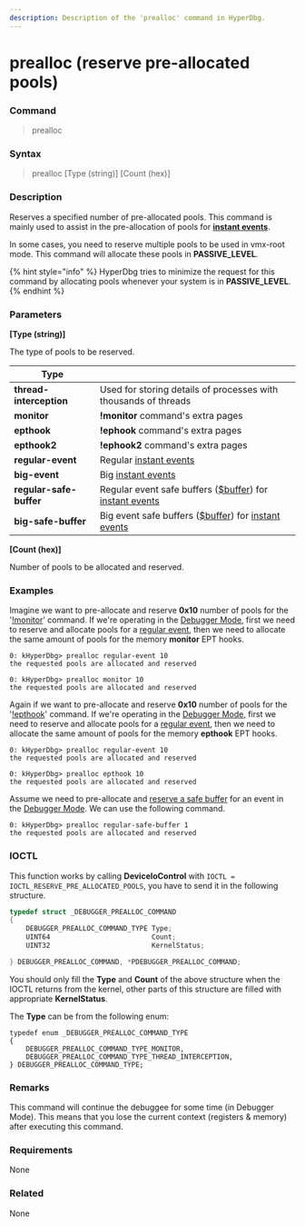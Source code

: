 ```yaml
---
description: Description of the 'prealloc' command in HyperDbg.
---
```


# prealloc (reserve pre-allocated pools)

### Command

> prealloc

### Syntax

> prealloc \[Type (string)] \[Count (hex)]

### Description

Reserves a specified number of pre-allocated pools. This command is mainly used to assist in the pre-allocation of pools for [**instant events**](https://docs.hyperdbg.org/tips-and-tricks/misc/instant-events).

In some cases, you need to reserve multiple pools to be used in vmx-root mode. This command will allocate these pools in **PASSIVE\_LEVEL**.

{% hint style="info" %}
HyperDbg tries to minimize the request for this command by allocating pools whenever your system is in **PASSIVE\_LEVEL**.
{% endhint %}

### Parameters

**\[Type (string)]**

The type of pools to be reserved.

| Type                    |                                                                                                                                                                                                                                |
| ----------------------- | ------------------------------------------------------------------------------------------------------------------------------------------------------------------------------------------------------------------------------ |
| **thread-interception** | Used for storing details of processes with thousands of threads                                                                                                                                                                |
| **monitor**             | **!monitor** command's extra pages                                                                                                                                                                                             |
| **epthook**             | **!ephook** command's extra pages                                                                                                                                                                                              |
| **epthook2**            | **!ephook2** command's extra pages                                                                                                                                                                                             |
| **regular-event**       | Regular [instant events](https://docs.hyperdbg.org/tips-and-tricks/misc/instant-events)                                                                                                                                        |
| **big-event**           | Big [instant events](https://docs.hyperdbg.org/tips-and-tricks/misc/instant-events)                                                                                                                                            |
| **regular-safe-buffer** | Regular event safe buffers ([$buffer](https://docs.hyperdbg.org/commands/scripting-language/assumptions-and-evaluations#pseudo-registers)) for [instant events](https://docs.hyperdbg.org/tips-and-tricks/misc/instant-events) |
| **big-safe-buffer**     | Big event safe buffers ([$buffer](https://docs.hyperdbg.org/commands/scripting-language/assumptions-and-evaluations#pseudo-registers)) for [instant events](https://docs.hyperdbg.org/tips-and-tricks/misc/instant-events)     |

**\[Count (hex)]**

Number of pools to be allocated and reserved.

### Examples

Imagine we want to pre-allocate and reserve **0x10** number of pools for the '[!monitor](https://docs.hyperdbg.org/commands/extension-commands/monitor)' command. If we're operating in the [Debugger Mode](https://docs.hyperdbg.org/using-hyperdbg/prerequisites/operation-modes#debugger-mode), first we need to reserve and allocate pools for a [regular event](https://docs.hyperdbg.org/tips-and-tricks/misc/instant-events), then we need to allocate the same amount of pools for the memory **monitor** EPT hooks.

```
0: kHyperDbg> prealloc regular-event 10
the requested pools are allocated and reserved

0: kHyperDbg> prealloc monitor 10
the requested pools are allocated and reserved
```

Again if we want to pre-allocate and reserve **0x10** number of pools for the '[!epthook](https://docs.hyperdbg.org/commands/extension-commands/epthook)' command. If we're operating in the [Debugger Mode](https://docs.hyperdbg.org/using-hyperdbg/prerequisites/operation-modes#debugger-mode), first we need to reserve and allocate pools for a [regular event](https://docs.hyperdbg.org/tips-and-tricks/misc/instant-events), then we need to allocate the same amount of pools for the memory **epthook** EPT hooks.

```
0: kHyperDbg> prealloc regular-event 10
the requested pools are allocated and reserved

0: kHyperDbg> prealloc epthook 10
the requested pools are allocated and reserved
```

Assume we need to pre-allocate and [reserve a safe buffer](https://docs.hyperdbg.org/using-hyperdbg/prerequisites/how-to-create-an-action#pre-allocated-buffers) for an event in the [Debugger Mode](https://docs.hyperdbg.org/using-hyperdbg/prerequisites/operation-modes#debugger-mode). We can use the following command.

```
0: kHyperDbg> prealloc regular-safe-buffer 1
the requested pools are allocated and reserved
```

### &#x20;IOCTL

This function works by calling **DeviceIoControl** with `IOCTL = IOCTL_RESERVE_PRE_ALLOCATED_POOLS`, you have to send it in the following structure.

```c
typedef struct _DEBUGGER_PREALLOC_COMMAND
{
    DEBUGGER_PREALLOC_COMMAND_TYPE Type;
    UINT64                         Count;
    UINT32                         KernelStatus;

} DEBUGGER_PREALLOC_COMMAND, *PDEBUGGER_PREALLOC_COMMAND;
```

You should only fill the **Type** and **Count** of the above structure when the IOCTL returns from the kernel, other parts of this structure are filled with appropriate **KernelStatus**.

The **Type** can be from the following enum:

```
typedef enum _DEBUGGER_PREALLOC_COMMAND_TYPE
{
    DEBUGGER_PREALLOC_COMMAND_TYPE_MONITOR,
    DEBUGGER_PREALLOC_COMMAND_TYPE_THREAD_INTERCEPTION,
} DEBUGGER_PREALLOC_COMMAND_TYPE;
```

### Remarks

This command will continue the debuggee for some time (in Debugger Mode). This means that you lose the current context (registers & memory) after executing this command.

### Requirements

None

### Related

None
